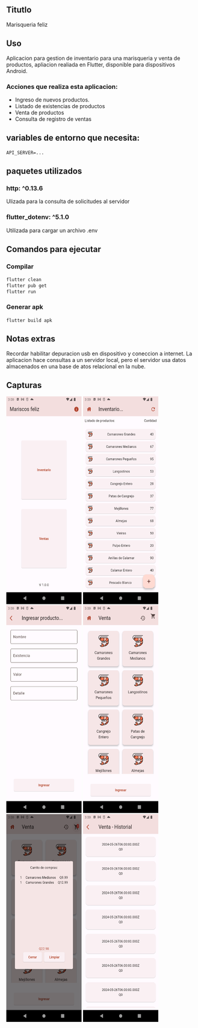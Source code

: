 
## Titutlo 
Marisqueria feliz

## Uso

Aplicacion para gestion de inventario para una marisqueria y venta de productos, apliacion realiada en Flutter, disponible para dispositivos Android.

### Acciones que realiza esta aplicacion: 
- Ingreso de nuevos productos.
- Listado de existencias de productos
- Venta de productos
- Consulta de registro de ventas


## variables de entorno que necesita: 
```
API_SERVER=...
```

## paquetes utilizados

### http: ^0.13.6
Ulizada para la consulta de solicitudes al servidor

### flutter_dotenv: ^5.1.0
Utilizada para cargar un archivo .env

## Comandos para ejecutar

### Compilar
```
flutter clean 
flutter pub get
flutter run
```

### Generar apk
```
flutter build apk
```

## Notas extras
Recordar habilitar depuracion usb en dispositivo y coneccion a internet.
La aplicacion hace consultas a un servidor local, pero el servidor usa datos almacenados en una base de atos relacional en la nube.

## Capturas

<img src="screenshots/1.png" alt="Pantalla principal de la aplicación" width="200" height="550"/>
<img src="screenshots/2.png" alt="Pantalla principal de la aplicación" width="200" height="550"/>
<img src="screenshots/3.png" alt="Pantalla principal de la aplicación" width="200" height="550"/>
<img src="screenshots/4.png" alt="Pantalla principal de la aplicación" width="200" height="550"/>
<img src="screenshots/6.png" alt="Pantalla principal de la aplicación" width="200" height="550"/>
<img src="screenshots/5.png" alt="Pantalla principal de la aplicación" width="200" height="550"/>
